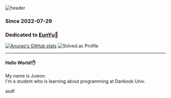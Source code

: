 ![header](https://capsule-render.vercel.app/api?type=waving&color=auto&reversal=true&height=250&section=header&text=Juwon's%20GitHub😎&fontSize=70)
### Since 2022-07-29
### Dedicated to [EunYu](https://github.com/ChunEunyu)🐹  
[![Anurag's GitHub stats](https://github-readme-stats.vercel.app/api?username=dwd9999&hide=contribs&theme=tokyonight)](https://github.com/anuraghazra/github-readme-stats)
![Solved.ac Profile](http://mazassumnida.wtf/api/v2/generate_badge?boj=ojw1010)  
___
#### Hello World!✋
My name is Juwon.  
I'm a student who is learning about programming at Dankook Univ.

asdf
####
